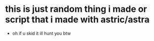 # this is just random thing i made or script that i made with astric/astra
- oh if u skid it ill hunt you btw
